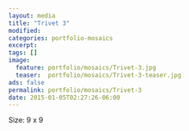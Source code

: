 ```yaml
---
layout: media
title: "Trivet 3"
modified:
categories: portfolio-mosaics
excerpt:
tags: []
image:
  feature: portfolio/mosaics/Trivet-3.jpg
  teaser:  portfolio/mosaics/Trivet-3-teaser.jpg
ads: false
permalink: portfolio/mosaics/Trivet-3
date: 2015-01-05T02:27:26-06:00
---
```


Size: 9 x 9
